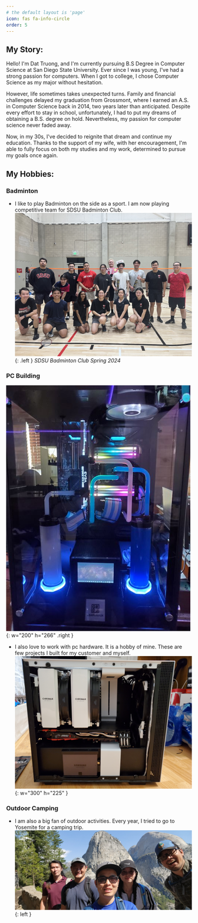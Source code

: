 ```yaml
---
# the default layout is 'page'
icon: fas fa-info-circle
order: 5 
---
```

## My Story:
<p>Hello! I'm Dat Truong, and I'm currently pursuing B.S Degree in Computer Science at San Diego State University. Ever since I was young, I've had a strong passion for computers. When I got to college, I chose Computer Science as my major without hesitation.</p>
<p> However, life sometimes takes unexpected turns. Family and financial challenges delayed my graduation from Grossmont, where I earned an A.S. in Computer Science back in 2014, two years later than anticipated. Despite every effort to stay in school, unfortunately, I had to put my dreams of obtaining a B.S. degree on hold. Nevertheless, my passion for computer science never faded away.</p>
<p>Now, in my 30s, I've decided to reignite that dream and continue my education. Thanks to the support of my wife, with her encouragement, I'm able to fully focus on both my studies and my work, determined to pursue my goals once again.</p>

## My Hobbies:
### Badminton
- I like to play Badminton on the side as a sport. I am now playing competitive team for SDSU Badminton Club.
![Desktop View](/assets/files/BadmintonTeam.jpg){: .left } 
*SDSU Badminton Club Spring 2024*

### PC Building
![Desktop View](/assets/files/custompc3.jpg){: w="200" h="266" .right }
- I also love to work with pc hardware. It is a hobby of mine. These are few projects I built for my customer and myself. 
![Desktop View](/assets/files/custompc1.jpg){: w="300" h="225" }

### Outdoor Camping
- I am also a big fan of outdoor activities. Every year, I tried to go to Yosemite for a camping trip.
![Desktop View](/assets/files/yosemite.jpg){: left }
